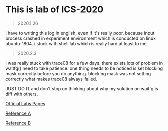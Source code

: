 # This is lab of ICS-2020

>2020.1.26

i have to writing this log in english, even if it's really poor, because input process crashed in experiment environment which is conducted on linux ubuntu-1804.
i stuck with shell lab which is really hard at least to me. 

>2020.2.3

i was really stuck with trace08 for a few days. there exists lots of problem in waitfg() need to take patience. one thing needs to be noticed is set blocking mask correctly before you do anything.
blocking mask was not setting correctly what makes trace08 always failed.

JUST DO IT and don't stop on thinking about why my solution on waitfg is diff with others.

[Official Labs Pages](http://csapp.cs.cmu.edu/3e/labs.html)


[Reference A](https://mcginn7.github.io/2020/02/14/CSAPP-datalab/)

[Reference B](https://www.zhihu.com/column/deeplearningcat)
